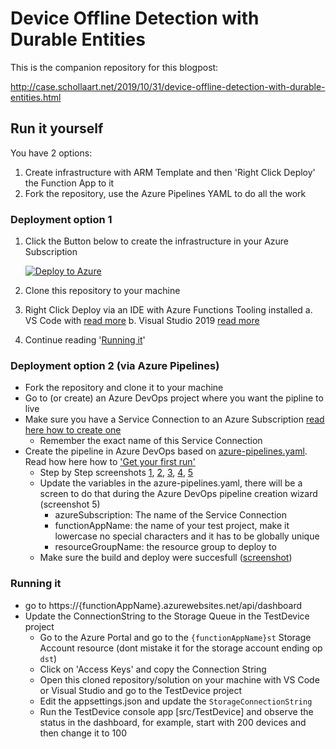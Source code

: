 # Device Offline Detection with Durable Entities

This is the companion repository for this blogpost:

http://case.schollaart.net/2019/10/31/device-offline-detection-with-durable-entities.html

## Run it yourself

You have 2 options: 

1. Create infrastructure with ARM Template and then 'Right Click Deploy' the Function App to it
2. Fork the repository, use the Azure Pipelines YAML to do all the work

### Deployment option 1 

1. Click the Button below to create the infrastructure in your Azure Subscription

   [![Deploy to Azure](https://azuredeploy.net/deploybutton.png)](https://azuredeploy.net/)
   
2. Clone this repository to your machine
3. Right Click Deploy via an IDE with Azure Functions Tooling installed
	a. VS Code with [read more](https://docs.microsoft.com/en-us/azure/azure-functions/functions-develop-vs-code#publish-to-azure)
	b. Visual Studio 2019 [read more](https://docs.microsoft.com/en-us/azure/azure-functions/functions-develop-vs#publish-to-azure)
4. Continue reading '[Running it]('#Running-it')'

### Deployment option 2 (via Azure Pipelines)

- Fork the repository and clone it to your machine
- Go to (or create) an Azure DevOps project where you want the pipline to live
- Make sure you have a Service Connection to an Azure Subscription [read here how to create one](https://docs.microsoft.com/en-us/azure/devops/pipelines/library/connect-to-azure?view=azure-devops)
	- Remember the exact name of this Service Connection
- Create the pipeline in Azure DevOps based on [azure-pipelines.yaml](azure-pipelines.yaml). Read how here how to ['Get your first run'](https://docs.microsoft.com/en-us/azure/devops/pipelines/create-first-pipeline?view=azure-devops&tabs=tfs-2018-2#get-your-first-run)
	- Step by Step screenshots [1](images/step1.png), [2](images/step2.png), [3](images/step3.png), [4](images/step4.png), [5](images/step5.png)
	- Update the variables in the azure-pipelines.yaml, there will be a screen to do that during the Azure DevOps pipeline creation wizard (screenshot 5)
		- azureSubscription: The name of the Service Connection
		- functionAppName: the name of your test project, make it lowercase no special characters and it has to be globally unique
		- resourceGroupName: the resource group to deploy to 
	- Make sure the build and deploy were succesfull ([screenshot](images/step6.png))

### Running it

- go to https://{functionAppName}.azurewebsites.net/api/dashboard
- Update the ConnectionString to the Storage Queue in the TestDevice project
	- Go to the Azure Portal and go to the `{functionAppName}st` Storage Account resource (dont mistake it for the storage account ending op `dst`)
	- Click on 'Access Keys' and copy the Connection String
	- Open this cloned repository/solution on your machine with VS Code or Visual Studio and go to the TestDevice project
	- Edit the appsettings.json and update the `StorageConnectionString`
	- Run the TestDevice console app [src/TestDevice] and observe the status in the dashboard, for example, start with 200 devices and then change it to 100